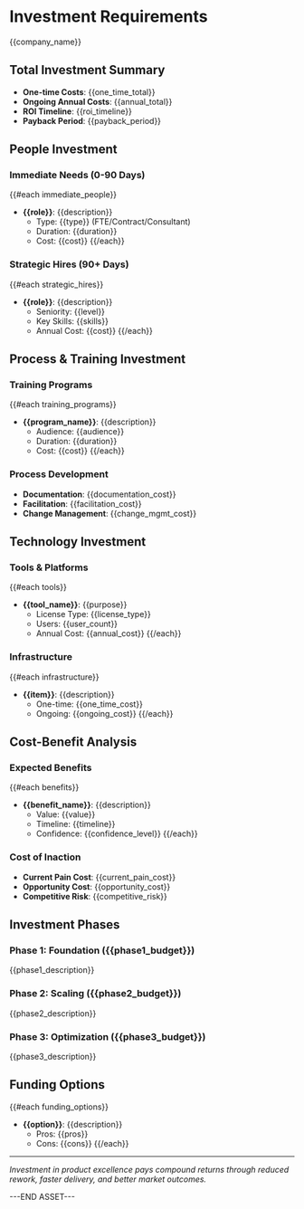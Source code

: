 # Investment Requirements
{{company_name}}

## Total Investment Summary
- **One-time Costs**: {{one_time_total}}
- **Ongoing Annual Costs**: {{annual_total}}
- **ROI Timeline**: {{roi_timeline}}
- **Payback Period**: {{payback_period}}

## People Investment

### Immediate Needs (0-90 Days)
{{#each immediate_people}}
- **{{role}}**: {{description}}
  - Type: {{type}} (FTE/Contract/Consultant)
  - Duration: {{duration}}
  - Cost: {{cost}}
{{/each}}

### Strategic Hires (90+ Days)
{{#each strategic_hires}}
- **{{role}}**: {{description}}
  - Seniority: {{level}}
  - Key Skills: {{skills}}
  - Annual Cost: {{cost}}
{{/each}}

## Process & Training Investment

### Training Programs
{{#each training_programs}}
- **{{program_name}}**: {{description}}
  - Audience: {{audience}}
  - Duration: {{duration}}
  - Cost: {{cost}}
{{/each}}

### Process Development
- **Documentation**: {{documentation_cost}}
- **Facilitation**: {{facilitation_cost}}
- **Change Management**: {{change_mgmt_cost}}

## Technology Investment

### Tools & Platforms
{{#each tools}}
- **{{tool_name}}**: {{purpose}}
  - License Type: {{license_type}}
  - Users: {{user_count}}
  - Annual Cost: {{annual_cost}}
{{/each}}

### Infrastructure
{{#each infrastructure}}
- **{{item}}**: {{description}}
  - One-time: {{one_time_cost}}
  - Ongoing: {{ongoing_cost}}
{{/each}}

## Cost-Benefit Analysis

### Expected Benefits
{{#each benefits}}
- **{{benefit_name}}**: {{description}}
  - Value: {{value}}
  - Timeline: {{timeline}}
  - Confidence: {{confidence_level}}
{{/each}}

### Cost of Inaction
- **Current Pain Cost**: {{current_pain_cost}}
- **Opportunity Cost**: {{opportunity_cost}}
- **Competitive Risk**: {{competitive_risk}}

## Investment Phases

### Phase 1: Foundation ({{phase1_budget}})
{{phase1_description}}

### Phase 2: Scaling ({{phase2_budget}})
{{phase2_description}}

### Phase 3: Optimization ({{phase3_budget}})
{{phase3_description}}

## Funding Options
{{#each funding_options}}
- **{{option}}**: {{description}}
  - Pros: {{pros}}
  - Cons: {{cons}}
{{/each}}

---
*Investment in product excellence pays compound returns through reduced rework, faster delivery, and better market outcomes.*

---END ASSET---